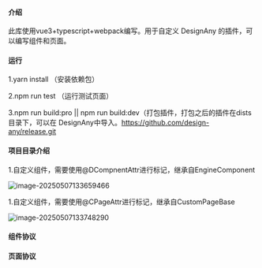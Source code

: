 #### 介绍

此库使用vue3+typescript+webpack编写。用于自定义 DesignAny 的插件，可以编写组件和页面。

#### 运行

1.yarn install  （安装依赖包）

2.npm run test （运行测试页面）

3.npm run build:pro || npm run build:dev（打包插件，打包之后的插件在dists目录下，可以在 DesignAny中导入。https://github.com/design-any/release.git

#### 项目目录介绍

1.自定义组件，需要使用@DCompnentAttr进行标记，继承自EngineComponent

![image-20250507133659466](C:\Users\li\AppData\Roaming\Typora\typora-user-images\image-20250507133659466.png)

1.自定义组件，需要使用@CPageAttr进行标记，继承自CustomPageBase

![image-20250507133748290](C:\Users\li\AppData\Roaming\Typora\typora-user-images\image-20250507133748290.png)

#### 组件协议



#### 页面协议





 
